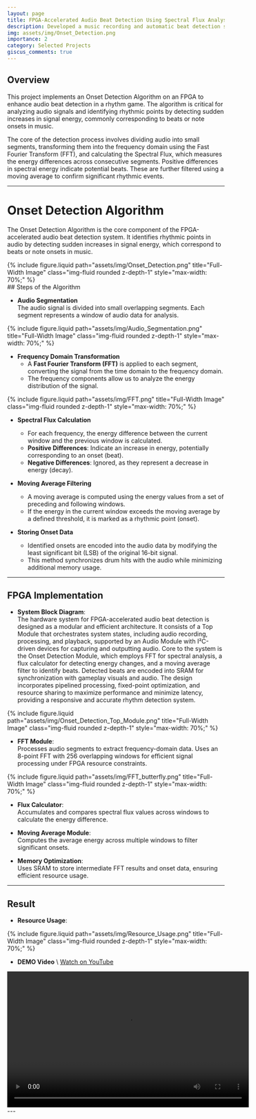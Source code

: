 ```yaml
---
layout: page
title: FPGA-Accelerated Audio Beat Detection Using Spectral Flux Analysis
description: Developed a music recording and automatic beat detection system on FPGA.
img: assets/img/Onset_Detection.png
importance: 2
category: Selected Projects
giscus_comments: true
---
```


## Overview
This project implements an Onset Detection Algorithm on an FPGA to enhance audio beat detection in a rhythm game. The algorithm is critical for analyzing audio signals and identifying rhythmic points by detecting sudden increases in signal energy, commonly corresponding to beats or note onsets in music.

The core of the detection process involves dividing audio into small segments, transforming them into the frequency domain using the Fast Fourier Transform (FFT), and calculating the Spectral Flux, which measures the energy differences across consecutive segments. Positive differences in spectral energy indicate potential beats. These are further filtered using a moving average to confirm significant rhythmic events.

---

# Onset Detection Algorithm

The Onset Detection Algorithm is the core component of the FPGA-accelerated audio beat detection system. It identifies rhythmic points in audio by detecting sudden increases in signal energy, which correspond to beats or note onsets in music.

<div class="row justify-content-center">
    <div class="col-6 mt-3 mt-md-0 text-center">
        {% include figure.liquid path="assets/img/Onset_Detection.png" title="Full-Width Image" class="img-fluid rounded z-depth-1" style="max-width: 70%;" %}
    </div>
</div>
## Steps of the Algorithm

- **Audio Segmentation**  
   The audio signal is divided into small overlapping segments. Each segment represents a window of audio data for analysis.

<div class="row justify-content-center">
    <div class="col-6 mt-3 mt-md-0 text-center">
        {% include figure.liquid path="assets/img/Audio_Segmentation.png" title="Full-Width Image" class="img-fluid rounded z-depth-1" style="max-width: 70%;" %}
    </div>
</div>

-  **Frequency Domain Transformation**  
   - A **Fast Fourier Transform (FFT)** is applied to each segment, converting the signal from the time domain to the frequency domain.  
   - The frequency components allow us to analyze the energy distribution of the signal.

<div class="row justify-content-center">
    <div class="col-6 mt-3 mt-md-0 text-center">
        {% include figure.liquid path="assets/img/FFT.png" title="Full-Width Image" class="img-fluid rounded z-depth-1" style="max-width: 70%;" %}
    </div>
</div>

-  **Spectral Flux Calculation**  
   - For each frequency, the energy difference between the current window and the previous window is calculated.  
   - **Positive Differences**: Indicate an increase in energy, potentially corresponding to an onset (beat).  
   - **Negative Differences**: Ignored, as they represent a decrease in energy (decay).

-  **Moving Average Filtering**  
   - A moving average is computed using the energy values from a set of preceding and following windows.  
   - If the energy in the current window exceeds the moving average by a defined threshold, it is marked as a rhythmic point (onset).

- **Storing Onset Data**  
   - Identified onsets are encoded into the audio data by modifying the least significant bit (LSB) of the original 16-bit signal.  
   - This method synchronizes drum hits with the audio while minimizing additional memory usage.

---

## FPGA Implementation
- **System Block Diagram**:  
   The hardware system for FPGA-accelerated audio beat detection is designed as a modular and efficient architecture. It consists of a Top Module that orchestrates system states, including audio recording, processing, and playback, supported by an Audio Module with I²C-driven devices for capturing and outputting audio. Core to the system is the Onset Detection Module, which employs FFT for spectral analysis, a flux calculator for detecting energy changes, and a moving average filter to identify beats. Detected beats are encoded into SRAM for synchronization with gameplay visuals and audio. The design incorporates pipelined processing, fixed-point optimization, and resource sharing to maximize performance and minimize latency, providing a responsive and accurate rhythm detection system.

<div class="row justify-content-center">
    <div class="col-6 mt-3 mt-md-0 text-center">
        {% include figure.liquid path="assets/img/Onset_Detection_Top_Module.png" title="Full-Width Image" class="img-fluid rounded z-depth-1" style="max-width: 70%;" %}
    </div>
</div>

- **FFT Module**:  
   Processes audio segments to extract frequency-domain data. Uses an 8-point FFT with 256 overlapping windows for efficient signal processing under FPGA resource constraints.
<div class="row justify-content-center">
    <div class="col-6 mt-3 mt-md-0 text-center">
        {% include figure.liquid path="assets/img/FFT_butterfly.png" title="Full-Width Image" class="img-fluid rounded z-depth-1" style="max-width: 70%;" %}
    </div>
</div>

- **Flux Calculator**:  
   Accumulates and compares spectral flux values across windows to calculate the energy difference.

- **Moving Average Module**:  
   Computes the average energy across multiple windows to filter significant onsets.

- **Memory Optimization**:  
   Uses SRAM to store intermediate FFT results and onset data, ensuring efficient resource usage.
---
## Result

- **Resource Usage**:
<div class="row justify-content-center">
    <div class="col-6 mt-3 mt-md-0 text-center">
        {% include figure.liquid path="assets/img/Resource_Usage.png" title="Full-Width Image" class="img-fluid rounded z-depth-1" style="max-width: 70%;" %}
    </div>
</div>

- **DEMO Video** \\
[Watch on YouTube](https://www.youtube.com/watch?v=9JwqjSBcTBg&ab_channel=DCLabNTUEE)
<div style="text-align: center;">
    <video width="560" height="315" controls>
        <source src="../assets/video/Beat_the_drum_demo.mp4" type="video/mp4">
        Your browser does not support the video tag.
    </video>
</div>
---